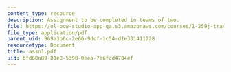 ```yaml
---
content_type: resource
description: Assignment to be completed in teams of two.
file: https://ol-ocw-studio-app-qa.s3.amazonaws.com/courses/1-259j-transit-management-fall-2006/bfd60a8981e853980eea7e6fcd4704ef_assn1.pdf
file_type: application/pdf
parent_uid: 969a3b6c-2e66-9dcf-1c54-d1e331411228
resourcetype: Document
title: assn1.pdf
uid: bfd60a89-81e8-5398-0eea-7e6fcd4704ef
---
```

